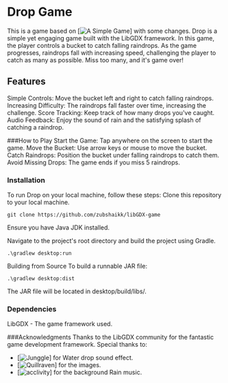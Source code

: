 # Drop Game
This is a game based on [![A Simple Game](https://libgdx.com/wiki/start/a-simple-game)] with some changes. Drop is a simple yet engaging game built with the LibGDX framework. In this game, the player controls a bucket to catch falling raindrops. As the game progresses, raindrops fall with increasing speed, challenging the player to catch as many as possible. Miss too many, and it's game over!

## Features
Simple Controls: Move the bucket left and right to catch falling raindrops.
Increasing Difficulty: The raindrops fall faster over time, increasing the challenge.
Score Tracking: Keep track of how many drops you've caught.
Audio Feedback: Enjoy the sound of rain and the satisfying splash of catching a raindrop.

###How to Play
Start the Game: Tap anywhere on the screen to start the game.
Move the Bucket: Use arrow keys or mouse to move the bucket.
Catch Raindrops: Position the bucket under falling raindrops to catch them.
Avoid Missing Drops: The game ends if you miss 5 raindrops.

### Installation
To run Drop on your local machine, follow these steps:
Clone this repository to your local machine.
```
git clone https://github.com/zubshaikk/libGDX-game
```
Ensure you have Java JDK installed.

Navigate to the project's root directory and build the project using Gradle.
```
.\gradlew desktop:run
```
Building from Source
To build a runnable JAR file:
```
.\gradlew desktop:dist
```
The JAR file will be located in desktop/build/libs/.

### Dependencies
LibGDX - The game framework used.

###Acknowledgments
Thanks to the LibGDX community for the fantastic game development framework.
Special thanks to:
* [![Junggle](http://jazzy.junggle.net/)] for Water drop sound effect.
* [![Quillraven](https://github.com/Quillraven/SimpleKtxGame/tree/master/android/assets)] for the images.
* [![acclivity](https://freesound.org/people/acclivity/sounds/28283/)] for the background Rain music.
